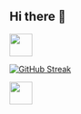 ## Hi there 👋

<img src="https://media.giphy.com/media/vFKqnCdLPNOKc/giphy.gif" width="40" height="40" />

[![GitHub Streak](https://github-readme-streak-stats.herokuapp.com?user=Arri-py&theme=dark&locale=ru)](https://git.io/streak-stats)

<img src="https://i.giphy.com/media/v1.Y2lkPTc5MGI3NjExaWM2b3I2dnZwNXhlbDYzbTBzdGh0ZG1sODB4emNnbmJ4bmNsZjFtMiZlcD12MV9pbnRlcm5hbF9naWZfYnlfaWQmY3Q9Zw/3jP7YXH812oQ6IBemQ/giphy.gif" width="40" height="40" />


